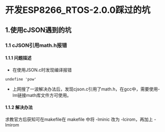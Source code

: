 # 开发ESP8266_RTOS-2.0.0踩过的坑

## 1.使用cJSON遇到的坑

### 1.1 cJSON引用math.h报错

#### 1.1.1 问题描述

- 在使用JSON.c时发现编译报错

```  undefine 'pow'
undefine 'pow'
```

- 上网搜了一波解决办法后，发现cjson.c引用了math.h，在gcc中，需要使用-lm链接math库文件方可使用。

#### 1.1.2 解决办法

求教官方后获知可在makefile在 makefile 中将 -lminic 改为 -lcirom，再加上 -lmirom

